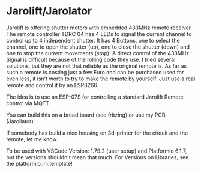 # Jarolift/Jarolator
Jarolift is offering shutter motors with embedded 433MHz remote receiver. The remote controller TDRC 04 has 4 LEDs to signal the current channel to control up to 4 independent shutter.
It has 4 Buttons, one to select the channel, one to open the shutter (up), one to close the shutter (down) and one to stop the current movements (stop).
A direct control of the 433MHz Signal is difficult because of the rolling code they use. I tried several solutions, but they are not that reliable as the original remote is.
As far as such a remote is costing just a few Euro and can be purchased used for even less, it isn't worth to try to make the remote by yourself. Just use a real remote and control it by an ESP8266.

The idea is to use an ESP-07S for controlling a standard Jarolift Remote control via MQTT.

You can build this on a bread board (see fritzing) or use my PCB (Jarollator).

If somebody has build a nice housing on 3d-printer for the cirquit and the remote, let me know.

To be used with VSCode Version: 1.79.2 (user setup)
and Platformio 6.1.7, but the versions shouldn't mean that much.
For Versions on Libraries, see the platformio.ini.template!